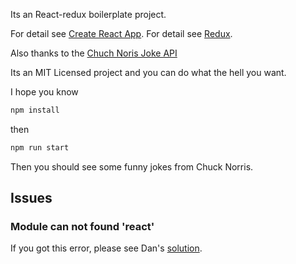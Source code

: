 Its an React-redux boilerplate project.

For detail see [Create React App](https://github.com/facebook/create-react-app).
For detail see [Redux](https://redux.js.org/).

Also thanks to the [Chuch Noris Joke API](http://www.icndb.com)

Its an MIT Licensed project and you can do what the hell you want.

I hope you know

```sh
npm install
```

then

```sh
npm run start
```

Then you should see some funny jokes from Chuck Norris.

## Issues

### Module can not found 'react'

If you got this error, please see Dan's [solution](https://github.com/facebook/create-react-app/issues/2534#issuecomment-308533496).
